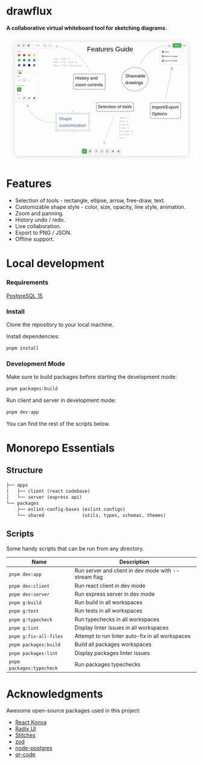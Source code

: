 # drawflux

**A collaborative virtual whiteboard tool for sketching diagrams.**

![drawflux web app screenshot](./assets/screenshot.png)

# Features

- Selection of tools - rectangle, ellipse, arrow, free-draw, text.
- Customizable shape style - color, size, opacity, line style, animation.
- Zoom and panning.
- History undo / redo.
- Live collaboration.
- Export to PNG / JSON.
- Offline support.

# Local development

### Requirements

[PostgreSQL 15](https://www.postgresql.org/download/)

### Install

Clone the repository to your local machine.

Install dependencies:

```bash
pnpm install
```

### Development Mode

Make sure to build packages before starting the development mode:

```bash
pnpm packages:build
```

Run client and server in development mode:

```bash
pnpm dev:app
```

You can find the rest of the scripts below.

# Monorepo Essentials

## Structure

```
├── apps
│   ├── client (react codebase)
│   └── server (express api)
└── packages
    ├── eslint-config-bases (eslint configs)
    └── shared              (utils, types, schemas, themes)
```

## Scripts

Some handy scripts that can be run from any directory.

| Name                      | Description                                          |
| ------------------------- | ---------------------------------------------------- |
| `pnpm dev:app`            | Run server and client in dev mode with --stream flag |
| `pnpm dev:client`         | Run react client in dev mode                         |
| `pnpm dev:server`         | Run express server in dev mode                       |
| `pnpm g:build`            | Run build in all workspaces                          |
| `pnpm g:test`             | Run tests in all workspaces                          |
| `pnpm g:typecheck`        | Run typechecks in all workspaces                     |
| `pnpm g:lint`             | Display linter issues in all workspaces              |
| `pnpm g:fix-all-files`    | Attempt to run linter auto-fix in all workspaces     |
| `pnpm packages:build`     | Build all packages workspaces                        |
| `pnpm packages:lint`      | Display packages linter issues                       |
| `pnpm packages:typecheck` | Run packages typechecks                              |

# Acknowledgments

Awesome open-source packages used in this project:

- [React Konva](https://konvajs.org/docs/react/Intro.html)
- [Radix UI](https://www.radix-ui.com)
- [Stitches](https://stitches.dev)
- [zod](https://zod.dev)
- [node-postgres](https://node-postgres.com)
- [qr-code](https://github.com/soldair/node-qrcode)
